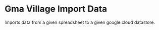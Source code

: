 # Gma Village Import Data

Imports data from a given spreadsheet to a given google cloud datastore.
